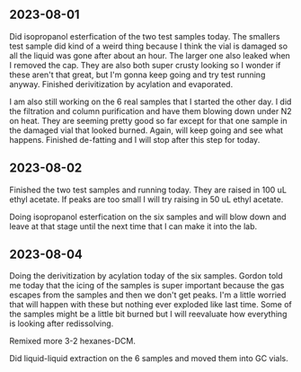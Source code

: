 ## 2023-08-01
Did isopropanol esterfication of the two test samples today.
The smallers test sample did kind of a weird thing because I think the vial is damaged so all the liquid was gone after about an hour.
The larger one also leaked when I removed the cap.
They are also both super crusty looking so I wonder if these aren't that great, but I'm gonna keep going and try test running anyway. 
Finished derivitization by acylation and evaporated. 

I am also still working on the 6 real samples that I started the other day. 
I did the filtration and column purification and have them blowing down under N2 on heat. 
They are seeming pretty good so far except for that one sample in the damaged vial that looked burned.
Again, will keep going and see what happens. 
Finished de-fatting and I will stop after this step for today. 

## 2023-08-02
Finished the two test samples and running today. 
They are raised in 100 uL ethyl acetate.
If peaks are too small I will try raising in 50 uL ethyl acetate.

Doing isopropanol esterfication on the six samples and will blow down and leave at that stage until the next time that I can make it into the lab. 

## 2023-08-04
Doing the derivitization by acylation today of the six samples. 
Gordon told me today that the icing of the samples is super important because the gas escapes from the samples and then we don't get peaks. 
I'm a little worried that will happen with these but nothing ever exploded like last time. 
Some of the samples might be a little bit burned but I will reevaluate how everything is looking after redissolving. 

Remixed more 3-2 hexanes-DCM. 

Did liquid-liquid extraction on the 6 samples and moved them into GC vials. 
